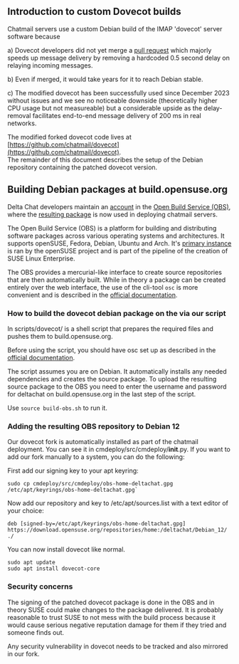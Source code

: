 ## Introduction to custom Dovecot builds

Chatmail servers use a custom Debian build of the IMAP 'dovecot' server software because 

a) Dovecot developers did not yet merge a [pull request](https://github.com/dovecot/core/pull/216)
   which majorly speeds up message delivery by removing a hardcoded 0.5 second delay 
   on relaying incoming messages.  

b) Even if merged, it would take years for it to reach Debian stable.

c) The modified dovecot has been successfully used since December 2023 without issues
   and we see no noticeable downside (theoretically higher CPU usage but not measureable)
   but a considerable upside as the delay-removal facilitates end-to-end message 
   delivery of 200 ms in real networks. 

The modified forked dovecot code lives at 
[https://github.com/chatmail/dovecot](https://github.com/chatmail/dovecot).  
The remainder of this document describes the setup of the Debian repository 
containing the patched dovecot version. 

## Building Debian packages at build.opensuse.org 

Delta Chat developers maintain an [account](https://build.opensuse.org/project/show/home:deltachat) 
in the [Open Build Service (OBS)](https://openbuildservice.org/), 
where the [resulting package](https://build.opensuse.org/package/show/home:deltachat/dovecot) 
is now used in deploying chatmail servers. 
   
The Open Build Service (OBS) is a platform for building and distributing software packages 
across various operating systems and architectures. 
It supports openSUSE, Fedora, Debian, Ubuntu and Arch.
It's [primary instance](https://build.opensuse.org/) is ran by the openSUSE project 
and is part of the pipeline of the creation of SUSE Linux Enterprise.

The OBS provides a mercurial-like interface to create source repositories 
that are then automatically built. 
While in theory a package can be created entirely over the web interface, 
the use of the cli-tool `osc` is more convenient and is described in the [official documentation](https://openbuildservice.org/help/manuals/obs-user-guide/art.obs.bg#sec.obsbg.obsconfig).

### How to build the dovecot debian package on the  via our script

In scripts/dovecot/ is a shell script that prepares the required files and pushes them to build.opensuse.org.

Before using the script, you should have osc set up as described in the [official documentation](https://openbuildservice.org/help/manuals/obs-user-guide/art.obs.bg#sec.obsbg.obsconfig).

The script assumes you are on Debian. It automatically installs any needed dependencies and creates the source package. To upload the resulting source package to the OBS you need to enter the username and password for deltachat on build.opensuse.org in the last step of the script.

Use `source build-obs.sh` to run it.

### Adding the resulting OBS repository to Debian 12

Our dovecot fork is automatically installed as part of the chatmail deployment. You can see it in cmdeploy/src/cmdeploy/__init__.py. If you want to add our fork manually to a system, you can do the following:

First add our signing key to your apt keyring:

```
sudo cp cmdeploy/src/cmdeploy/obs-home-deltachat.gpg /etc/apt/keyrings/obs-home-deltachat.gpg`
```

Now add our repository and key to /etc/apt/sources.list with a text editor of your choice:

```
deb [signed-by=/etc/apt/keyrings/obs-home-deltachat.gpg] https://download.opensuse.org/repositories/home:/deltachat/Debian_12/ ./
```

You can now install dovecot like normal.

```
sudo apt update
sudo apt install dovecot-core
```

### Security concerns 

The signing of the patched dovecot package is done in the OBS and 
in theory SUSE could make changes to the package delivered.
It is probably reasonable to trust SUSE to not mess with the build
process because it would cause serious negative reputation damage for them 
if they tried and someone finds out. 

Any security vulnerability in dovecot needs to be tracked 
and also mirrored in our fork. 
